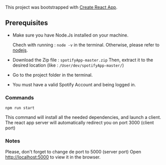 This project was bootstrapped with [Create React App](https://github.com/facebook/create-react-app).

## Prerequisites

- Make sure you have Node.Js installed on your machine.

  Chech with running : `node -v` in the terminal.
  Otherwise, please refer to [nodejs](https://nodejs.org/en/download/).

- Download the Zip file : `spotifyApp-master.zip`
  Then, extract it to the desired location (like : `/User/dev/spotifyApp-master/`)

- Go to the project folder in the terminal.
- You must have a valid Spotify Account and being logged in.

### Commands

`npm run start`

This command will install all the needed dependencies, and launch a client.
The react app server will automatically redirect you on port 3000 (client port)

### Notes

Please, don't forget to change de port to 5000 (server port)
Open [http://localhost:5000](http://localhost:5000) to view it in the browser.
